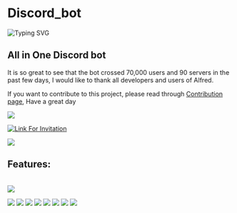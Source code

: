 # Discord_bot
![Typing SVG](https://readme-typing-svg.herokuapp.com/?lines=Hi%20I%20am%20Alfred;A%20powerful%20Discord%20Bot&font=Comfortaa)
## All in One Discord bot

It is so great to see that the bot crossed 70,000 users and 90 servers in the past few days, I would like to thank all developers and users of Alfred. 

If you want to contribute to this project, please read through [Contribution page](https://github.com/alvinbengeorge/alfred-discord-bot/blob/replit/CONTRIBUTING.md), Have a great day

<a href="https://github.com/alvinbengeorge/alfred-discord-bot">
    <img src="https://contrib.rocks/image?repo=alvinbengeorge/alfred-discord-bot">
</a>

[![Link For Invitation](https://img.shields.io/badge/Invite%20to%20Your%20server-7289DA?style=for-the-badge&logo=discord&logoColor=white)](https://discord.com/api/oauth2/authorize?client_id=811591623242154046&permissions=8&scope=bot%20applications.commands)

<img src="https://github.com/alvinbengeorge/alfred-discord-bot/blob/replit/Bat.jpg">

## Features: 

\
<img src="https://img.shields.io/badge/python-0257be?style=for-the-badge&logo=python&logoColor=white">

<img src="https://img.shields.io/badge/music-0257be?style=for-the-badge&logo=youtube&logoColor=white">

<img src="https://img.shields.io/badge/Entrar_announcements_for_grade_12th-0257be?style=for-the-badge&logo=entrar&logoColor=white">

<img src="https://img.shields.io/badge/Fun_apis-0257be?style=for-the-badge&logo=api&logoColor=white">

<img src="https://img.shields.io/badge/Plugins-0257be?style=for-the-badge&logo=python&logoColor=white">

<img src="https://img.shields.io/badge/Cogs-Powerful_developer_friendly_cogs-0257be?style=for-the-badge&logo=discord&logoColor=white">

<img src="https://shields.io/github/forks/alvinbengeorge/alfred-discord-bot?label=Fork&style=for-the-badge&logo=github">

<img src="https://shields.io/github/stars/alvinbengeorge/alfred-discord-bot?label=Stars&style=for-the-badge&logo=github">

<img src="https://img.shields.io/github/languages/code-size/alvinbengeorge/alfred-discord-bot?style=for-the-badge">
